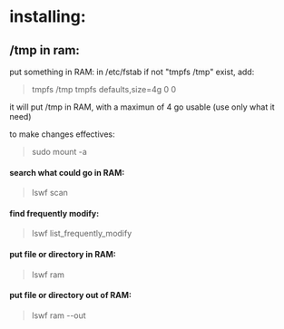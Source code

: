
# installing:




## /tmp in ram:

put something in RAM:
in /etc/fstab
if not "tmpfs /tmp" exist, add:
> tmpfs   /tmp    tmpfs   defaults,size=4g        0       0

it will put /tmp in RAM, with a maximun of 4 go usable (use only what it need)

to make changes effectives:
> sudo mount -a


#### search what could go in RAM:
> lswf scan

#### find frequently modify:
> lswf list_frequently_modify

#### put file or directory in RAM:
> lswf ram <path>

#### put file or directory out of RAM:
> lswf ram --out <path>
